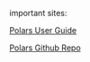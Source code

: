 important sites:

[Polars User Guide](https://pola-rs.github.io/polars/py-polars/html/reference/)

[Polars Github Repo](https://github.com/pola-rs/polars)
